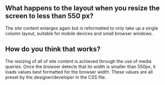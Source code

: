 What happens to the layout when you resize the screen to less than 550 px?
---

The site content enlarges again but is reformatted to only take up a single column layout, suitable for mobile devices and small browser windows.

How do you think that works?
---

The resizing of all of site content is achieved through the use of media queries. Once the browser detects that its width is smaller than 550px, it loads values best formatted for the browser width. These values are all preset by the designer/developer in the CSS file.
